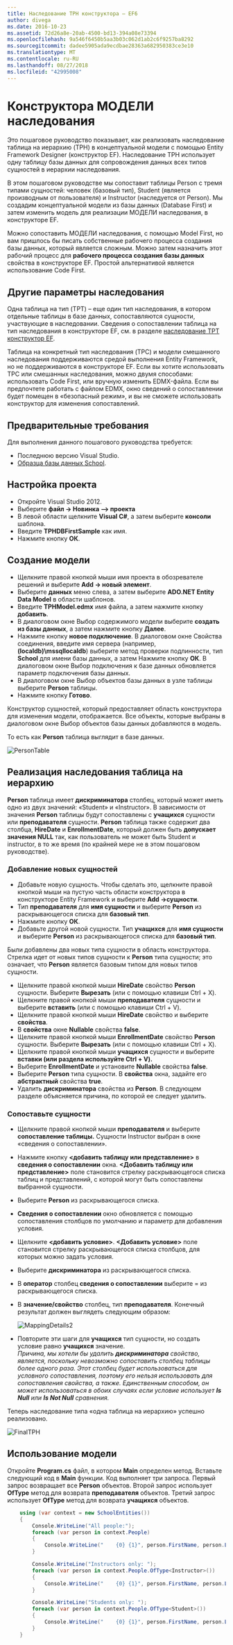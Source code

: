 ```yaml
---
title: Наследование TPH конструктора — EF6
author: divega
ms.date: 2016-10-23
ms.assetid: 72d26a8e-20ab-4500-bd13-394a08e73394
ms.openlocfilehash: 9a546f6450b5aa3b03c062d1ab2c6f9257ba8292
ms.sourcegitcommit: dadee5905ada9ecdbae28363a682950383ce3e10
ms.translationtype: MT
ms.contentlocale: ru-RU
ms.lasthandoff: 08/27/2018
ms.locfileid: "42995008"
---
```

# <a name="designer-tph-inheritance"></a>Конструктора МОДЕЛИ наследования
Это пошаговое руководство показывает, как реализовать наследование таблица на иерархию (TPH) в концептуальной модели с помощью Entity Framework Designer (конструктор EF). Наследование TPH использует одну таблицу базы данных для сопровождения данных всех типов сущностей в иерархии наследования.

В этом пошаговом руководстве мы сопоставит таблицы Person с тремя типами сущностей: человек (базовый тип), Student (является производным от пользователя) и Instructor (наследуется от Person). Мы создадим концептуальной модели из базы данных (Database First) и затем изменить модель для реализации МОДЕЛИ наследования, в конструкторе EF.

Можно сопоставить МОДЕЛИ наследования, с помощью Model First, но вам пришлось бы писать собственные рабочего процесса создания базы данных, который является сложным. Можно затем назначить этот рабочий процесс для **рабочего процесса создания базы данных** свойства в конструкторе EF. Простой альтернативой является использование Code First.

## <a name="other-inheritance-options"></a>Другие параметры наследования

Одна таблица на тип (TPT) – еще один тип наследования, в котором отдельные таблицы в базе данных, сопоставляются сущности, участвующие в наследовании.  Сведения о сопоставлении таблица на тип наследования в конструкторе EF, см. в разделе [наследование TPT конструктор EF](~/ef6/modeling/designer/inheritance/tpt.md).

Таблица на конкретный тип наследования (TPC) и модели смешанного наследования поддерживаются средой выполнения Entity Framework, но не поддерживаются в конструкторе EF. Если вы хотите использовать TPC или смешанных наследования, можно двумя способами: использовать Code First, или вручную изменить EDMX-файла. Если вы предпочтете работать с файлом EDMX, окно сведений о сопоставлении будет помещен в «безопасный режим», и вы не сможете использовать конструктор для изменения сопоставлений.

## <a name="prerequisites"></a>Предварительные требования

Для выполнения данного пошагового руководства требуется:

- Последнюю версию Visual Studio.
- [Образца базы данных School](~/ef6/resources/school-database.md).

## <a name="set-up-the-project"></a>Настройка проекта

-   Откройте Visual Studio 2012.
-   Выберите **файл -&gt; Новинка —&gt; проекта**
-   В левой области щелкните **Visual C\#**, а затем выберите **консоли** шаблона.
-   Введите **TPHDBFirstSample** как имя.
-   Нажмите кнопку **ОК**.

## <a name="create-a-model"></a>Создание модели

-   Щелкните правой кнопкой мыши имя проекта в обозревателе решений и выберите **Add -&gt; новый элемент**.
-   Выберите **данных** меню слева, а затем выберите **ADO.NET Entity Data Model** в области шаблонов.
-   Введите **TPHModel.edmx** имя файла, а затем нажмите кнопку **добавить**.
-   В диалоговом окне Выбор содержимого модели выберите **создать из базы данных**, а затем нажмите кнопку **Далее**.
-   Нажмите кнопку **новое подключение**.
    В диалоговом окне Свойства соединения, введите имя сервера (например, **(localdb)\\mssqllocaldb**) выберите метод проверки подлинности, тип **School** для имени базы данных, а затем Нажмите кнопку **ОК**.
    В диалоговом окне Выбор подключения к базе данных обновляется параметр подключения базы данных.
-   В диалоговом окне Выбор объектов базы данных в узле таблицы выберите **Person** таблицы.
-   Нажмите кнопку **Готово**.

Конструктор сущностей, который предоставляет область конструктора для изменения модели, отображается. Все объекты, которые выбраны в диалоговом окне Выбор объектов базы данных добавляются в модель.

То есть как **Person** таблица выглядит в базе данных.

![PersonTable](~/ef6/media/persontable.png) 

## <a name="implement-table-per-hierarchy-inheritance"></a>Реализация наследования таблица на иерархию

**Person** таблица имеет **дискриминатора** столбец, который может иметь одно из двух значений: «Student» и «Instructor». В зависимости от значения **Person** таблицы будут сопоставлены с **учащихся** сущности или **преподавателя** сущности. **Person** таблица также содержит два столбца, **HireDate** и **EnrollmentDate**, который должен быть **допускает значения NULL** так, как пользователь не может быть Student и instructor, в то же время (по крайней мере не в этом пошаговом руководстве).

### <a name="add-new-entities"></a>Добавление новых сущностей

-   Добавьте новую сущность.
    Чтобы сделать это, щелкните правой кнопкой мыши на пустую часть области конструктора в конструкторе Entity Framework и выберите **Add -&gt;сущности**.
-   Тип **преподавателя** для **имя сущности** и выберите **Person** из раскрывающегося списка для **базовый тип**.
-   Нажмите кнопку **ОК**.
-   Добавьте другой новой сущности. Тип **учащихся** для **имя сущности** и выберите **Person** из раскрывающегося списка для **базовый тип**.

Были добавлены два новых типа сущности в область конструктора. Стрелка идет от новых типов сущности к **Person** типа сущности; это означает, что **Person** является базовым типом для новых типов сущности.

-   Щелкните правой кнопкой мыши **HireDate** свойство **Person** сущности. Выберите **Вырезать** (или с помощью клавиши Ctrl + X).
-   Щелкните правой кнопкой мыши **преподавателя** сущности и выберите **вставить** (или с помощью клавиши Ctrl + V).
-   Щелкните правой кнопкой мыши **HireDate** свойство и выберите **свойства**.
-   В **свойства** окне **Nullable** свойства **false**.
-   Щелкните правой кнопкой мыши **EnrollmentDate** свойство **Person** сущности. Выберите **Вырезать** (или с помощью клавиши Ctrl + X).
-   Щелкните правой кнопкой мыши **учащихся** сущности и выберите **вставки (или раздела используйте Ctrl + V).**
-   Выберите **EnrollmentDate** и установите **Nullable** свойства **false**.
-   Выберите **Person** типа сущности. В **свойства** окна, задайте его **абстрактный** свойства **true**.
-   Удалить **дискриминатора** свойства из **Person**. В следующем разделе объясняется причина, по которой ее следует удалить.

### <a name="map-the-entities"></a>Сопоставьте сущности

-   Щелкните правой кнопкой мыши **преподавателя** и выберите **сопоставление таблицы.**
    Сущности Instructor выбран в окне «сведения о сопоставлении».
-   Нажмите кнопку **&lt;добавить таблицу или представление&gt;** в **сведения о сопоставлении** окна.
    **&lt;Добавить таблицу или представление&gt;** поле становится стрелку раскрывающегося списка таблиц и представлений, с которой могут быть сопоставлены выбранной сущности.
-   Выберите **Person** из раскрывающегося списка.
-   **Сведения о сопоставлении** окно обновляется с помощью сопоставления столбцов по умолчанию и параметр для добавления условия.
-   Щелкните  **&lt;добавить условие&gt;**.
    **&lt;Добавить условие&gt;** поле становится стрелку раскрывающегося списка столбцов, для которых можно задать условия.
-   Выберите **дискриминатора** из раскрывающегося списка.
-   В **оператор** столбец **сведения о сопоставлении** выберите = из раскрывающегося списка.
-   В **значение/свойство** столбец, тип **преподавателя**. Конечный результат должен выглядеть следующим образом:

    ![MappingDetails2](~/ef6/media/mappingdetails2.png)

-   Повторите эти шаги для **учащихся** тип сущности, но создать условие равно **учащихся** значение.  
    *Причина, мы хотели бы удалить **дискриминатора** свойство, является, поскольку невозможно сопоставить столбец таблицы более одного раза. Этот столбец будет использоваться для условного сопоставления, поэтому его нельзя использовать для сопоставления свойства, а также. Единственным способом, он может использоваться в обоих случаях если условие использует **Is Null** или **Is Not Null** сравнения.*

Теперь наследование типа «одна таблица на иерархию» успешно реализовано.

![FinalTPH](~/ef6/media/finaltph.png)

## <a name="use-the-model"></a>Использование модели

Откройте **Program.cs** файл, в котором **Main** определен метод. Вставьте следующий код в **Main** функции. Код выполняет три запроса. Первый запрос возвращает все **Person** объектов. Второй запрос использует **OfType** метод для возврата **преподавателя** объектов. Третий запрос использует **OfType** метод для возврата **учащихся** объектов.

``` csharp
    using (var context = new SchoolEntities())
    {
        Console.WriteLine("All people:");
        foreach (var person in context.People)
        {
            Console.WriteLine("    {0} {1}", person.FirstName, person.LastName);
        }

        Console.WriteLine("Instructors only: ");
        foreach (var person in context.People.OfType<Instructor>())
        {
            Console.WriteLine("    {0} {1}", person.FirstName, person.LastName);
        }

        Console.WriteLine("Students only: ");
        foreach (var person in context.People.OfType<Student>())
        {
            Console.WriteLine("    {0} {1}", person.FirstName, person.LastName);
        }
    }
```
